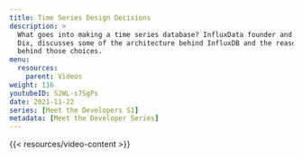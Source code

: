 ```yaml
---
title: Time Series Design Decisions
description: >
  What goes into making a time series database? InfluxData founder and CTO, Paul
  Dix, discusses some of the architecture behind InfluxDB and the reasoning
  behind those choices.
menu:
  resources:
    parent: Videos
weight: 116
youtubeID: S2WL-s7SgPs
date: 2021-11-22
series: [Meet the Developers S1]
metadata: [Meet the Developer Series]
---
```


{{< resources/video-content >}}
